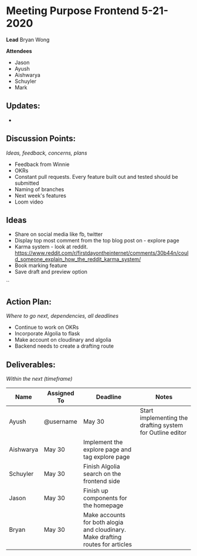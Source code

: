 # Meeting Purpose Frontend 5-21-2020

**Lead**
Bryan Wong

**Attendees**
* Jason
* Ayush
* Aishwarya
* Schuyler
* Mark

## Updates:
* 

## Discussion Points:
*Ideas, feedback, concerns, plans*
* Feedback from Winnie
* OKRs
* Constant pull requests. Every feature built out and tested should be submitted
* Naming of branches
* Next week's features
* Loom video

## Ideas
- Share on social media like fb, twitter
- Display top most comment from the top blog post on - explore page
- Karma system - look at reddit. https://www.reddit.com/r/firstdayontheinternet/comments/30b44n/could_someone_explain_how_the_reddit_karma_system/
- Book marking feature
- Save draft and preview option

``
## Action Plan:
*Where to go next, dependencies, all deadlines*
* Continue to work on OKRs
* Incorporate Algolia to flask
* Make account on cloudinary and algolia
* Backend needs to create a drafting route

## Deliverables:
*Within the next (timeframe)*

Name  | Assigned To | Deadline | Notes
------|-------------|----------|------
Ayush | @username | May 30 | Start implementing the drafting system for Outline editor
Aishwarya | May 30 | Implement the explore page and tag explore page 
Schuyler | May 30 | Finish Algolia search on the frontend side
Jason | May 30 | Finish up components for the homepage
Bryan | May 30 | Make accounts for both alogia and cloudinary. Make drafting routes for articles